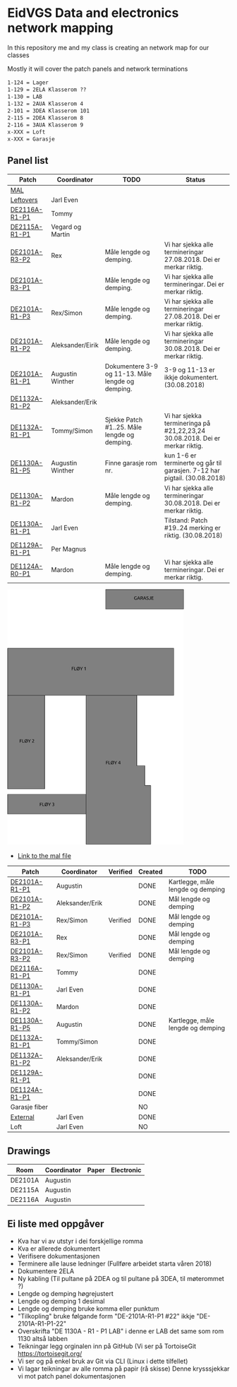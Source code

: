 <h1>EidVGS Data and electronics network mapping</h1>

<p>In this repository me and my class is creating an network map for our classes</p>
<p>Mostly it will cover the patch panels and network terminations</p>

```
1-124 = Lager
1-129 = 2ELA Klasserom ??
1-130 = LAB
1-132 = 2AUA Klasserom 4
2-101 = 3DEA Klasserom 101
2-115 = 2DEA Klasserom 8
2-116 = 3AUA Klasserom 9
x-XXX = Loft
x-XXX = Garasje

```

## Panel list

[comment]: # (Autotable start)

|Patch|Coordinator|TODO|Status|
|----|----|----|----|
|[MAL](Panels/MAL.md)|<Insert name>|||
|[Leftovers](Panels/Leftovers.md)|Jarl Even|||
|[DE2116A-R1-P1](Panels/DE2116A-R1-P1.md)|Tommy|||
|[DE2115A-R1-P1](Panels/DE2115A-R1-P1.md)|Vegard og Martin|||
|[DE2101A-R3-P2](Panels/DE2101A-R3-P2.md)|Rex|Måle lengde og demping.|Vi har sjekka alle termineringar 27.08.2018. Dei er merkar riktig.|
|[DE2101A-R3-P1](Panels/DE2101A-R3-P1.md)||Måle lengde og demping.|Vi har sjekka alle termineringar. Dei er merkar riktig.|
|[DE2101A-R1-P3](Panels/DE2101A-R1-P3.md)|Rex/Simon|Måle lengde og demping.|Vi har sjekka alle termineringar 27.08.2018. Dei er merkar riktig.|
|[DE2101A-R1-P2](Panels/DE2101A-R1-P2.md)|Aleksander/Eirik|Måle lengde og demping.|Vi har sjekka alle termineringar 30.08.2018. Dei er merkar riktig.|
|[DE2101A-R1-P1](Panels/DE2101A-R1-P1.md)|Augustin Winther|Dokumentere 3-9 og 11-13. Måle lengde og demping.|3-9 og 11-13 er ikkje dokumentert. (30.08.2018)|
|[DE1132A-R1-P2](Panels/DE1132A-R1-P2.md)|Aleksander/Erik|||
|[DE1132A-R1-P1](Panels/DE1132A-R1-P1.md)|Tommy/Simon|Sjekke Patch #1..25. Måle lengde og demping.|Vi har sjekka termineringa på #21,22,23,24 30.08.2018. Dei er merkar riktig.|
|[DE1130A-R1-P5](Panels/DE1130A-R1-P5.md)|Augustin Winther|Finne garasje rom nr.|kun 1-6 er terminerte og går til garasjen. 7-12 har pigtail. (30.08.2018)|
|[DE1130A-R1-P2](Panels/DE1130A-R1-P2.md)|Mardon|Måle lengde og demping.|Vi har sjekka alle termineringar 30.08.2018. Dei er merkar riktig.|
|[DE1130A-R1-P1](Panels/DE1130A-R1-P1.md)|Jarl Even||Tilstand: Patch #19..24 merking er riktig. (30.08.2018)|
|[DE1129A-R1-P1](Panels/DE1129A-R1-P1.md)|Per Magnus|||
|[DE1124A-R0-P1](Panels/DE1124A-R0-P1.md)|Mardon|Måle lengde og demping.|Vi har sjekka alle termineringar. Dei er merkar riktig.|

[comment]: # (Autotable stop)

<img src="./Drawings/EIDVGS-SectionPlan.svg" width="400">


* [Link to the mal file](Panels/MAL.md)

|                  Patch                 |     Coordinator     |Verified|Created|               TODO                 |
|----------------------------------------|---------------------|--------|-------|------------------------------------|
|[DE2101A-R1-P1](Panels/DE2101A-R1-P1.md)| Augustin            |        |DONE   |Kartlegge, måle lengde og demping   |
|[DE2101A-R1-P2](Panels/DE2101A-R1-P2.md)| Aleksander/Erik     |        |DONE   |Mål lengde og demping               |
|[DE2101A-R1-P3](Panels/DE2101A-R1-P3.md)| Rex/Simon           |Verified|DONE   |Mål lengde og demping               |
|[DE2101A-R3-P1](Panels/DE2101A-R3-P1.md)| Rex                 |        |DONE   |Mål lengde og demping               |
|[DE2101A-R3-P2](Panels/DE2101A-R3-P2.md)| Rex/Simon           |Verified|DONE   |Mål lengde og demping               |
|[DE2116A-R1-P1](Panels/DE2116A-R1-P1.md)| Tommy               |        |DONE   |                                    |
|[DE1130A-R1-P1](Panels/DE1130A-R1-P1.md)| Jarl Even           |        |DONE   |                                    |
|[DE1130A-R1-P2](Panels/DE1130A-R1-P2.md)| Mardon              |        |DONE   |                                    |
|[DE1130A-R1-P5](Panels/DE1130A-R1-P5.md)| Augustin            |        |DONE   |Kartlegge, måle lengde og demping   |
|[DE1132A-R1-P1](Panels/DE1132A-R1-P1.md)| Tommy/Simon         |        |DONE   |                                    |
|[DE1132A-R1-P2](Panels/DE1132A-R1-P2.md)| Aleksander/Erik     |        |DONE   |                                    |
|[DE1129A-R1-P1](Panels/DE1129A-R1-P1.md)|                     |        |DONE   |                                    |
|[DE1124A-R1-P1](Panels/DE1124A-R0-P1.md)|                     |        |DONE   |                                    |
|Garasje fiber                           |                     |        |NO     |                                    |
|[External](Panels/Leftovers.md)         | Jarl Even           |        |DONE   |                                    |
|Loft                                    | Jarl Even           |        |NO     |                                    |


## Drawings 
|    Room     |     Coordinator     | Paper | Electronic  |
|-------------|---------------------|-------|-------------|
|DE2101A      |Augustin             |       |             |
|DE2115A      |Augustin             |       |             |
|DE2116A      |Augustin             |       |             |


## Ei liste med oppgåver 

* Kva har vi av utstyr i dei forskjellige romma
* Kva er allerede dokumentert
* Verifisere dokumentasjonen
* Terminere alle lause ledninger (Fullføre arbeidet starta våren 2018)
* Dokumentere 2ELA
* Ny kabling (Til pultane på 2DEA og til pultane på 3DEA, til møterommet ?)
* Lengde og demping høgrejustert
* Lengde og demping 1 desimal
* Lengde og demping bruke komma eller punktum
* "Tilkopling" bruke følgande form "DE-2101A-R1-P1 #22"  ikkje "DE-2101A-R1-P1-22"
* Overskrifta "DE 1130A - R1 - P1 LAB" i denne er LAB det same som rom 1130 altså labben
* Teikningar legg orginalen inn på GitHub (Vi ser på TortoiseGit https://tortoisegit.org/
* Vi ser og på enkel bruk av Git via CLI (Linux i dette tilfellet)
* Vi lagar teikningar av alle romma på papir (rå skisse) Denne krysssjekkar vi mot patch panel dokumentasjonen



